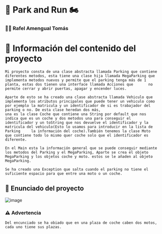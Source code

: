 # 🚗 Park and Run 🏍️

### 👨‍💻 Rafel Amengual Tomás

# 📜 Información del contenido del proyecto
    Mi proyecto consta de una clase abstracta llamada Parking que contiene diferentes metodos, esta tiene una clase hija llamada MegaParking que implementa metodos nuevos y permite que el parking tenga más de 1 planta, estas dos tienen una interface llamada Acciones que       no permite cerrar y abrir puertas, apagar y encender luces.

    Aparte de esto se ha creado una clase abstracta llamada Vehiculo que implementa los atributos principales que puede tener un vehiculo como por ejemplo la matricula y un identificador de si es trabajador del parking o no. De esta clase heredan dos más,
    una es la clase Coche que contiene una String por default que nos indica que es un coche y dos metodos una para conseguir el identificador y un toString que nos devuelve el identificador y la matricula del vehiculo(Esto lo usamos para introducir en la lista de Parking     la información del coche).También tenemos la clase Moto que contiene todo lo mismo quer coche solo que el identificador es diferente.

    En el Main esta la información general que se puede conseguir mediante los metodos del Parking y el MegaParking, Aparte se crea el objeto MegaParking y los objetos coche y moto. estos se le añaden al objeto MegaParking.

    Se ha creado una Exception que salta cuando el parking no tiene el suficiente espacio para que entre una moto o un coche.

## 📕 Enunciado del proyecto
![image](https://github.com/RafelAm/Park-And-Run/assets/147522281/30c7fac5-679c-41b9-a1e0-042340d06360)


### ⚠️ Advertencia

    Del encunciado se ha obiado que en una plaza de coche caben dos motos, cada uno tiene sus plazas.
